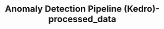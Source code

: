 ---
schema: default
title: Anomaly Detection Pipeline (Kedro)-processed_data
organization: ResponsibleAIML
notes: type = kedro_mlflow.io.artifacts.mlflow_artifact_dataset
resources:
  - name: Anomaly Detection Pipeline (Kedro)-processed_data
    url: 'https://www.github.com/ResponsibleAIML/django-kedro/tree/main/kedro-projects/anomaly-detection-pipeline-kedro/data/03_primary/processed_data.csv'
    format: csv
category:
  - 03-primary
maintainer: 
maintainer_email: 
project:
  - Anomaly Detection Pipeline (Kedro)
preview: |
  <table border="1" class="dataframe">
    <thead>
      <tr style="text-align: right;">
        <th></th>
        <th>TX_DATE</th>
        <th>TX_AMOUNT</th>
        <th>TX_DURING_WEEKEND</th>
        <th>TX_DURING_NIGHT</th>
        <th>CUSTOMER_ID_NB_TX_1DAY_WINDOW</th>
        <th>CUSTOMER_ID_NB_TX_7DAY_WINDOW</th>
        <th>CUSTOMER_ID_NB_TX_30DAY_WINDOW</th>
        <th>CUSTOMER_ID_AVG_AMOUNT_1DAY_WINDOW</th>
        <th>CUSTOMER_ID_AVG_AMOUNT_7DAY_WINDOW</th>
        <th>CUSTOMER_ID_AVG_AMOUNT_30DAY_WINDOW</th>
        <th>TERMINAL_ID_NB_TX_1DAY_WINDOW</th>
        <th>TERMINAL_ID_NB_TX_7DAY_WINDOW</th>
        <th>TERMINAL_ID_NB_TX_30DAY_WINDOW</th>
        <th>TERMINAL_ID_RISK_1DAY_WINDOW</th>
        <th>TERMINAL_ID_RISK_7DAY_WINDOW</th>
        <th>TERMINAL_ID_RISK_30DAY_WINDOW</th>
        <th>TX_FRAUD</th>
      </tr>
    </thead>
    <tbody>
      <tr>
        <th>0</th>
        <td>2018-04-01</td>
        <td>57.16</td>
        <td>1</td>
        <td>1</td>
        <td>1.0</td>
        <td>1.0</td>
        <td>1.0</td>
        <td>57.160</td>
        <td>57.160</td>
        <td>57.160</td>
        <td>0.0</td>
        <td>0.0</td>
        <td>0.0</td>
        <td>0.0</td>
        <td>0.0</td>
        <td>0.0</td>
        <td>0</td>
      </tr>
      <tr>
        <th>1</th>
        <td>2018-04-01</td>
        <td>81.51</td>
        <td>1</td>
        <td>1</td>
        <td>1.0</td>
        <td>1.0</td>
        <td>1.0</td>
        <td>81.510</td>
        <td>81.510</td>
        <td>81.510</td>
        <td>0.0</td>
        <td>0.0</td>
        <td>0.0</td>
        <td>0.0</td>
        <td>0.0</td>
        <td>0.0</td>
        <td>0</td>
      </tr>
      <tr>
        <th>2</th>
        <td>2018-04-01</td>
        <td>146.00</td>
        <td>1</td>
        <td>1</td>
        <td>1.0</td>
        <td>1.0</td>
        <td>1.0</td>
        <td>146.000</td>
        <td>146.000</td>
        <td>146.000</td>
        <td>0.0</td>
        <td>0.0</td>
        <td>0.0</td>
        <td>0.0</td>
        <td>0.0</td>
        <td>0.0</td>
        <td>0</td>
      </tr>
      <tr>
        <th>3</th>
        <td>2018-04-01</td>
        <td>64.49</td>
        <td>1</td>
        <td>1</td>
        <td>1.0</td>
        <td>1.0</td>
        <td>1.0</td>
        <td>64.490</td>
        <td>64.490</td>
        <td>64.490</td>
        <td>0.0</td>
        <td>0.0</td>
        <td>0.0</td>
        <td>0.0</td>
        <td>0.0</td>
        <td>0.0</td>
        <td>0</td>
      </tr>
      <tr>
        <th>4</th>
        <td>2018-04-01</td>
        <td>50.99</td>
        <td>1</td>
        <td>1</td>
        <td>1.0</td>
        <td>1.0</td>
        <td>1.0</td>
        <td>50.990</td>
        <td>50.990</td>
        <td>50.990</td>
        <td>0.0</td>
        <td>0.0</td>
        <td>0.0</td>
        <td>0.0</td>
        <td>0.0</td>
        <td>0.0</td>
        <td>0</td>
      </tr>
      <tr>
        <th>5</th>
        <td>2018-04-01</td>
        <td>44.71</td>
        <td>1</td>
        <td>1</td>
        <td>1.0</td>
        <td>1.0</td>
        <td>1.0</td>
        <td>44.710</td>
        <td>44.710</td>
        <td>44.710</td>
        <td>0.0</td>
        <td>0.0</td>
        <td>0.0</td>
        <td>0.0</td>
        <td>0.0</td>
        <td>0.0</td>
        <td>0</td>
      </tr>
      <tr>
        <th>6</th>
        <td>2018-04-01</td>
        <td>96.03</td>
        <td>1</td>
        <td>1</td>
        <td>1.0</td>
        <td>1.0</td>
        <td>1.0</td>
        <td>96.030</td>
        <td>96.030</td>
        <td>96.030</td>
        <td>0.0</td>
        <td>0.0</td>
        <td>0.0</td>
        <td>0.0</td>
        <td>0.0</td>
        <td>0.0</td>
        <td>0</td>
      </tr>
      <tr>
        <th>7</th>
        <td>2018-04-01</td>
        <td>24.36</td>
        <td>1</td>
        <td>1</td>
        <td>1.0</td>
        <td>1.0</td>
        <td>1.0</td>
        <td>24.360</td>
        <td>24.360</td>
        <td>24.360</td>
        <td>0.0</td>
        <td>0.0</td>
        <td>0.0</td>
        <td>0.0</td>
        <td>0.0</td>
        <td>0.0</td>
        <td>0</td>
      </tr>
      <tr>
        <th>8</th>
        <td>2018-04-01</td>
        <td>26.34</td>
        <td>1</td>
        <td>1</td>
        <td>2.0</td>
        <td>2.0</td>
        <td>2.0</td>
        <td>45.415</td>
        <td>45.415</td>
        <td>45.415</td>
        <td>0.0</td>
        <td>0.0</td>
        <td>0.0</td>
        <td>0.0</td>
        <td>0.0</td>
        <td>0.0</td>
        <td>0</td>
      </tr>
      <tr>
        <th>9</th>
        <td>2018-04-01</td>
        <td>59.07</td>
        <td>1</td>
        <td>1</td>
        <td>1.0</td>
        <td>1.0</td>
        <td>1.0</td>
        <td>59.070</td>
        <td>59.070</td>
        <td>59.070</td>
        <td>0.0</td>
        <td>0.0</td>
        <td>0.0</td>
        <td>0.0</td>
        <td>0.0</td>
        <td>0.0</td>
        <td>0</td>
      </tr>
    </tbody>
  </table>
---